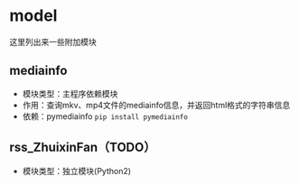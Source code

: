 # model
这里列出来一些附加模块

## mediainfo
* 模块类型：主程序依赖模块
* 作用：查询mkv、mp4文件的mediainfo信息，并返回html格式的字符串信息
* 依赖：pymediainfo    `pip install pymediainfo`

## rss_ZhuixinFan（TODO）
* 模块类型：独立模块(Python2)
